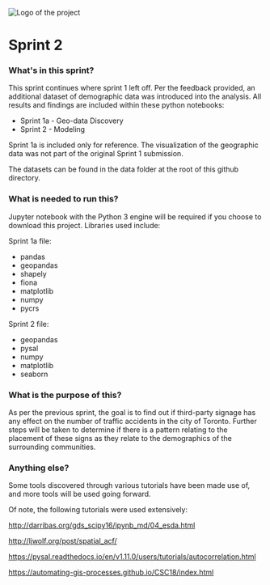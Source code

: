 ![Logo of the project](https://github.com/SgtAngle/CSDA-1050F18S1/blob/master/ShawnMills-304420/spint%202/Title.gif)
# Sprint 2

### What's in this sprint?
This sprint continues where sprint 1 left off.  Per the feedback provided, an additional dataset of demographic data was introduced into the analysis.  All results and findings are included within these python notebooks:

* Sprint 1a - Geo-data Discovery
* Sprint 2 - Modeling

Sprint 1a is included only for reference.  The visualization of the geographic data was not part of the original Sprint 1 submission.

The datasets can be found in the data folder at the root of this github directory.

### What is needed to run this?
Jupyter notebook with the Python 3 engine will be required if you choose to download this project.  Libraries used include:

Sprint 1a file:
* pandas
* geopandas
* shapely
* fiona
* matplotlib
* numpy
* pycrs

Sprint 2 file:
* geopandas
* pysal
* numpy
* matplotlib
* seaborn


### What is the purpose of this?
As per the previous sprint, the goal is to find out if third-party signage has any effect on the number of traffic accidents in the city of Toronto.  Further steps will be taken to determine if there is a pattern relating to the placement of these signs as they relate to the demographics of the surrounding communities.

### Anything else?
Some tools discovered through various tutorials have been made use of, and more tools will be used going forward.  

Of note, the following tutorials were used extensively:  

http://darribas.org/gds_scipy16/ipynb_md/04_esda.html

http://ljwolf.org/post/spatial_acf/

https://pysal.readthedocs.io/en/v1.11.0/users/tutorials/autocorrelation.html

https://automating-gis-processes.github.io/CSC18/index.html
